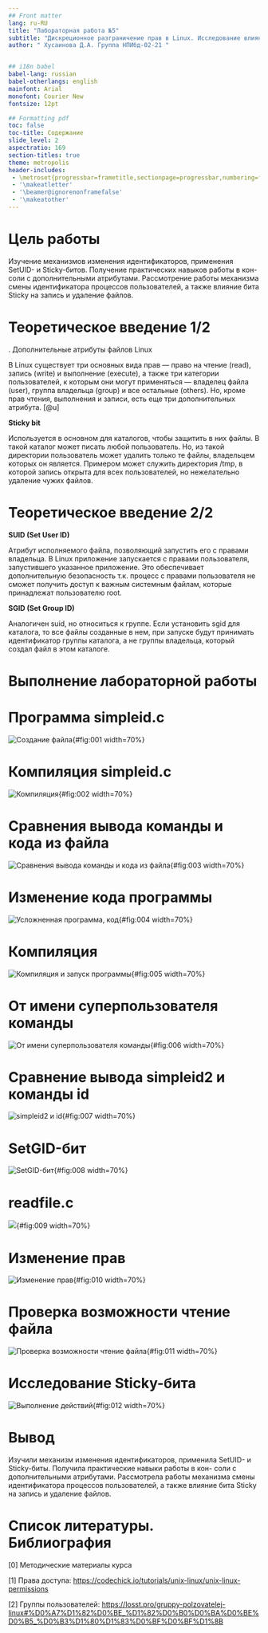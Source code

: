 ```yaml
---
## Front matter
lang: ru-RU
title: "Лабораторная работа №5"
subtitle: "Дискреционное разграничение прав в Linux. Исследование влияния дополнительных атрибутов"
author: " Хусаинова Д.А. Группа НПИбд-02-21 "


## i18n babel
babel-lang: russian 
babel-otherlangs: english 
mainfont: Arial 
monofont: Courier New 
fontsize: 12pt

## Formatting pdf
toc: false
toc-title: Содержание
slide_level: 2
aspectratio: 169
section-titles: true
theme: metropolis
header-includes:
 - \metroset{progressbar=frametitle,sectionpage=progressbar,numbering=fraction}
 - '\makeatletter'
 - '\beamer@ignorenonframefalse'
 - '\makeatother'
---
```


# Цель работы

Изучение механизмов изменения идентификаторов, применения
SetUID- и Sticky-битов. Получение практических навыков работы в кон-
соли с дополнительными атрибутами. Рассмотрение работы механизма
смены идентификатора процессов пользователей, а также влияние бита
Sticky на запись и удаление файлов.

# Теоретическое введение 1/2

. Дополнительные атрибуты файлов Linux

В Linux существует три основных вида прав — право на чтение (read), запись (write) и выполнение (execute), а также три категории пользователей, к которым они могут применяться — владелец файла (user), группа владельца (group) и все остальные (others). Но, кроме прав чтения, выполнения и записи, есть еще три дополнительных атрибута. [@u]

**Sticky bit**

Используется в основном для каталогов, чтобы защитить в них файлы. В такой каталог может писать любой пользователь. Но, из такой директории пользователь может удалить только те файлы, владельцем которых он является. Примером может служить директория /tmp, в которой запись открыта для всех пользователей, но нежелательно удаление чужих файлов.

# Теоретическое введение 2/2

**SUID (Set User ID)**

Атрибут исполняемого файла, позволяющий запустить его с правами владельца. В Linux приложение запускается с правами пользователя, запустившего указанное приложение. Это обеспечивает дополнительную безопасность т.к. процесс с правами пользователя не сможет получить доступ к важным системным файлам, которые принадлежат пользователю root.

**SGID (Set Group ID)**

Аналогичен suid, но относиться к группе. Если установить sgid для каталога, то все файлы созданные в нем, при запуске будут принимать идентификатор группы каталога, а не группы владельца, который создал файл в этом каталоге.

# Выполнение лабораторной работы

# Программа simpleid.c

![Создание файла](image/1.PNG){#fig:001 width=70%}

# Компиляция simpleid.c

![Компиляция](image/2.PNG){#fig:002 width=70%}

# Сравнения вывода команды и кода из файла

![Сравнения вывода команды и кода из файла](image/3.PNG){#fig:003 width=70%}

# Изменение кода программы

![Усложненная программа, код](image/4.PNG){#fig:004 width=70%}

# Компиляция 

![Компиляция и запуск программы](image/5.PNG){#fig:005 width=70%}

# От имени суперпользователя команды

![От имени суперпользователя команды](image/6.PNG){#fig:006 width=70%}

# Сравнение вывода simpleid2 и команды id

![simpleid2 и id](image/7.PNG){#fig:007 width=70%}

# SetGID-бит

![SetGID-бит](image/8.PNG){#fig:008 width=70%}

# readfile.c

![](image/9.PNG){#fig:009 width=70%}

# Изменение прав

![Изменение прав](image/10.PNG){#fig:010 width=70%}

# Проверка возможности чтение файла

![Проверка возможности чтение файла](image/11.PNG){#fig:011 width=70%}

# Исследование Sticky-бита

![Выполнение действий](image/12.PNG){#fig:012 width=70%}

# Вывод

Изучили механизм изменения идентификаторов, применила
SetUID- и Sticky-биты. Получила практические навыки работы в кон-
соли с дополнительными атрибутами. Рассмотрела работы механизма
смены идентификатора процессов пользователей, а также влияние бита
Sticky на запись и удаление файлов.

# Список литературы. Библиография

[0] Методические материалы курса

[1] Права доступа: https://codechick.io/tutorials/unix-linux/unix-linux-permissions

[2] Группы пользователей: https://losst.pro/gruppy-polzovatelej-linux#%D0%A7%D1%82%D0%BE_%D1%82%D0%B0%D0%BA%D0%BE%D0%B5_%D0%B3%D1%80%D1%83%D0%BF%D0%BF%D1%8B
